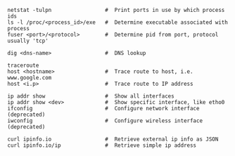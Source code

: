    netstat -tulpn                 #  Print ports in use by which process ids
    ls -l /proc/<process_id>/exe   #  Determine executable associated with process
    fuser <port>/<protocol>        #  Determine pid from port, protocol usually 'tcp' 

    dig <dns-name>                 #  DNS lookup

    traceroute
    host <hostname>                #  Trace route to host, i.e. www.google.com
    host <i.p>                     #  Trace route to IP address

    ip addr show                   #  Show all interfaces
    ip addr show <dev>             #  Show specific interface, like etho0
    ifconfig                       #  Configure network interface   (deprecated)
    iwconfig                       #  Configure wireless interface  (deprecated)

    curl ipinfo.io                 #  Retrieve external ip info as JSON
    curl ipinfo.io/ip              #  Retrieve simple ip address

